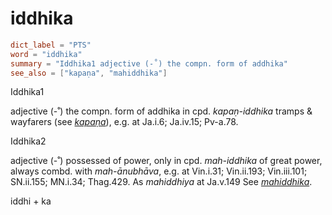 # iddhika

``` toml
dict_label = "PTS"
word = "iddhika"
summary = "Iddhika1 adjective (-˚) the compn. form of addhika"
see_also = ["kapaṇa", "mahiddhika"]
```

Iddhika1

adjective (\-˚) the compn. form of addhika in cpd. *kapaṇ\-iddhika* tramps & wayfarers (see *[kapaṇa](kapaṇa.md)*), e.g. at Ja.i.6; Ja.iv.15; Pv\-a.78.

Iddhika2

adjective (\-˚) possessed of power, only in cpd. *mah\-iddhika* of great power, always combd. with *mah\-ānubhāva*, e.g. at Vin.i.31; Vin.ii.193; Vin.iii.101; SN.ii.155; MN.i.34; Thag.429. As *mahiddhiya* at Ja.v.149 See *[mahiddhika](mahiddhika.md)*.

iddhi \+ ka

